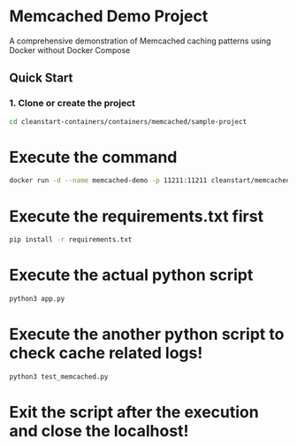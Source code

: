 # Memcached Demo Project

A comprehensive demonstration of Memcached caching patterns using Docker without Docker Compose

## Quick Start

### 1. Clone or create the project
```bash
cd cleanstart-containers/containers/memcached/sample-project
```

# Execute the command
```bash
docker run -d --name memcached-demo -p 11211:11211 cleanstart/memcached:latest-dev memcached -m 128 -p 11211 -u memcache -l 0.0.0.0 -vv
```

# Execute the requirements.txt first 
```bash
pip install -r requirements.txt
```
# Execute the actual python script
```bash
python3 app.py
```

# Execute the another python script to check cache related logs!
```bash
python3 test_memcached.py
```

# Exit the script after the execution and close the localhost!


